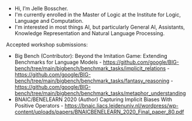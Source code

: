 - Hi, I’m Jelle Bosscher.
- I'm currently enrolled in the Master of Logic at the Institute for Logic, Language and Computation.
- I'm interested in most things AI, but particularly General AI, Assistants, Knowledge Representation and Natural Language Processing.

Accepted workshop submissions:
- Big Bench (Contributor): 
    Beyond the Imitation Game: Extending Benchmarks for Language Models
        - https://github.com/google/BIG-bench/tree/main/bigbench/benchmark_tasks/implicit_relations
        - https://github.com/google/BIG-bench/tree/main/bigbench/benchmark_tasks/fantasy_reasoning
        - https://github.com/google/BIG-bench/tree/main/bigbench/benchmark_tasks/metaphor_understanding
- BNAIC/BENELEARN 2020 (Author)
    Capturing Implicit Biases With Positive Operators
        - https://bnaic.liacs.leidenuniv.nl/wordpress/wp-content/uploads/papers/BNAICBENELEARN_2020_Final_paper_80.pdf